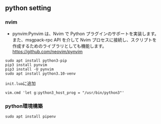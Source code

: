 
## python setting

### nvim

- pynvim:Pynvim は、Nvim で Python プラグインのサポートを実装します。また、msgpack-rpc API を介して Nvim プロセスに接続し、スクリプトを作成するためのライブラリとしても機能します。
https://github.com/neovim/pynvim

```
sudo apt install python3-pip
pip3 install pynvim
pip3 install -U pynvim
sudo apt install python3.10-venv
```

`init.lua`に追加
```
vim.cmd 'let g:python3_host_prog = "/usr/bin/python3"'
```

### python環境構築
```
sudo apt install pipenv
```
